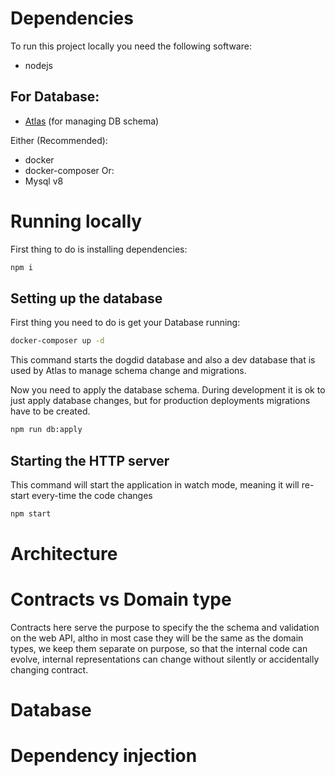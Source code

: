 # Dependencies

To run this project locally you need the following software:

- nodejs

## For Database:

- [Atlas](https://atlasgo.io/getting-started) (for managing DB schema) 

Either (Recommended):
- docker
- docker-composer
Or:
- Mysql v8

# Running locally

First thing to do is installing dependencies:
```bash
npm i
```

## Setting up the database

First thing you need to do is get your Database running:

```bash
docker-composer up -d
```
This command starts the dogdid database and also a dev database that is used by Atlas to manage schema change and migrations.

Now you need to apply the database schema. 
During development it is ok to just apply database changes, but for production deployments migrations have to be created.

```bash
npm run db:apply
```

## Starting the HTTP server

This command will start the application in watch mode, meaning it will re-start every-time the code changes
```bash
npm start
```

# Architecture

# Contracts vs Domain type

Contracts here serve the purpose to specify the the schema and validation on the web API, altho in most case they will be the same as the domain types, we keep them separate on purpose, so that the internal code can evolve, internal representations can change without silently or accidentally changing contract.

# Database

# Dependency injection